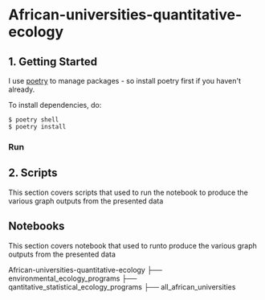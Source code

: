 #  African-universities-quantitative-ecology

## 1. Getting Started

 I use [poetry](https://python-poetry.org/) to manage packages - so install poetry first if you haven't already.

To install dependencies, do:

```
$ poetry shell
$ poetry install
```

 
### Run
 

## 2. Scripts
This section covers scripts that used to run the notebook to produce the various graph  outputs  from the presented data
 
## Notebooks
This section covers notebook that used to runto produce the various graph  outputs  from the presented data

African-universities-quantitative-ecology
├── environmental_ecology_programs
├── qantitative_statistical_ecology_programs
├── all_african_universities
 
 